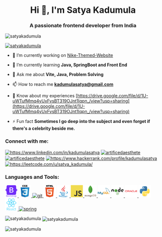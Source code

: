 <h1 align="center">Hi 👋, I'm Satya Kadumula</h1>
<h3 align="center">A passionate frontend developer from India</h3>

<p align="left"> <img src="https://komarev.com/ghpvc/?username=satyakadumula&label=Profile%20views&color=0e75b6&style=flat" alt="satyakadumula" /> </p>

<p align="left"> <a href="https://github.com/ryo-ma/github-profile-trophy"><img src="https://github-profile-trophy.vercel.app/?username=satyakadumula" alt="satyakadumula" /></a> </p>

- 🔭 I’m currently working on [Nike-Themed-Website](https://satyakadumula.github.io/Nike-Themed-Website/)

- 🌱 I’m currently learning **Java, SpringBoot and Front End**

- 💬 Ask me about **Vite, Java, Problem Solving**

- 📫 How to reach me **kadumulasatya@gmail.com**

- 📄 Know about my experiences [https://drive.google.com/file/d/1U-uWTufMmq4yUxFvsBT319OJnt1Iqpn_/view?usp=sharing](https://drive.google.com/file/d/1U-uWTufMmq4yUxFvsBT319OJnt1Iqpn_/view?usp=sharing)

- ⚡ Fun fact **Sometimes I go deep into the subject and even forget if there's a celebrity beside me.**

<h3 align="left">Connect with me:</h3>
<p align="left">
<a href="https://linkedin.com/in/https://www.linkedin.com/in/kadumulasatya" target="blank"><img align="center" src="https://raw.githubusercontent.com/rahuldkjain/github-profile-readme-generator/master/src/images/icons/Social/linked-in-alt.svg" alt="https://www.linkedin.com/in/kadumulasatya" height="30" width="40" /></a>
<a href="https://instagram.com/artificedaesthete" target="blank"><img align="center" src="https://raw.githubusercontent.com/rahuldkjain/github-profile-readme-generator/master/src/images/icons/Social/instagram.svg" alt="artificedaesthete" height="30" width="40" /></a>
<a href="https://www.youtube.com/c/artificedaesthete" target="blank"><img align="center" src="https://raw.githubusercontent.com/rahuldkjain/github-profile-readme-generator/master/src/images/icons/Social/youtube.svg" alt="artificedaesthete" height="30" width="40" /></a>
<a href="https://www.hackerrank.com/https://www.hackerrank.com/profile/kadumulasatya" target="blank"><img align="center" src="https://raw.githubusercontent.com/rahuldkjain/github-profile-readme-generator/master/src/images/icons/Social/hackerrank.svg" alt="https://www.hackerrank.com/profile/kadumulasatya" height="30" width="40" /></a>
<a href="https://www.leetcode.com/https://leetcode.com/u/satya_kadumula/" target="blank"><img align="center" src="https://raw.githubusercontent.com/rahuldkjain/github-profile-readme-generator/master/src/images/icons/Social/leet-code.svg" alt="https://leetcode.com/u/satya_kadumula/" height="30" width="40" /></a>
</p>

<h3 align="left">Languages and Tools:</h3>
<p align="left"> <a href="https://getbootstrap.com" target="_blank" rel="noreferrer"> <img src="https://raw.githubusercontent.com/devicons/devicon/master/icons/bootstrap/bootstrap-plain-wordmark.svg" alt="bootstrap" width="40" height="40"/> </a> <a href="https://www.w3schools.com/css/" target="_blank" rel="noreferrer"> <img src="https://raw.githubusercontent.com/devicons/devicon/master/icons/css3/css3-original-wordmark.svg" alt="css3" width="40" height="40"/> </a> <a href="https://git-scm.com/" target="_blank" rel="noreferrer"> <img src="https://www.vectorlogo.zone/logos/git-scm/git-scm-icon.svg" alt="git" width="40" height="40"/> </a> <a href="https://www.w3.org/html/" target="_blank" rel="noreferrer"> <img src="https://raw.githubusercontent.com/devicons/devicon/master/icons/html5/html5-original-wordmark.svg" alt="html5" width="40" height="40"/> </a> <a href="https://www.java.com" target="_blank" rel="noreferrer"> <img src="https://raw.githubusercontent.com/devicons/devicon/master/icons/java/java-original.svg" alt="java" width="40" height="40"/> </a> <a href="https://developer.mozilla.org/en-US/docs/Web/JavaScript" target="_blank" rel="noreferrer"> <img src="https://raw.githubusercontent.com/devicons/devicon/master/icons/javascript/javascript-original.svg" alt="javascript" width="40" height="40"/> </a> <a href="https://www.mongodb.com/" target="_blank" rel="noreferrer"> <img src="https://raw.githubusercontent.com/devicons/devicon/master/icons/mongodb/mongodb-original-wordmark.svg" alt="mongodb" width="40" height="40"/> </a> <a href="https://www.mysql.com/" target="_blank" rel="noreferrer"> <img src="https://raw.githubusercontent.com/devicons/devicon/master/icons/mysql/mysql-original-wordmark.svg" alt="mysql" width="40" height="40"/> </a> <a href="https://nodejs.org" target="_blank" rel="noreferrer"> <img src="https://raw.githubusercontent.com/devicons/devicon/master/icons/nodejs/nodejs-original-wordmark.svg" alt="nodejs" width="40" height="40"/> </a> <a href="https://www.oracle.com/" target="_blank" rel="noreferrer"> <img src="https://raw.githubusercontent.com/devicons/devicon/master/icons/oracle/oracle-original.svg" alt="oracle" width="40" height="40"/> </a> <a href="https://www.python.org" target="_blank" rel="noreferrer"> <img src="https://raw.githubusercontent.com/devicons/devicon/master/icons/python/python-original.svg" alt="python" width="40" height="40"/> </a> <a href="https://reactjs.org/" target="_blank" rel="noreferrer"> <img src="https://raw.githubusercontent.com/devicons/devicon/master/icons/react/react-original-wordmark.svg" alt="react" width="40" height="40"/> </a> <a href="https://spring.io/" target="_blank" rel="noreferrer"> <img src="https://www.vectorlogo.zone/logos/springio/springio-icon.svg" alt="spring" width="40" height="40"/> </a> </p>

<p><img align="left" src="https://github-readme-stats.vercel.app/api/top-langs?username=satyakadumula&show_icons=true&locale=en&layout=compact" alt="satyakadumula" /></p>

<p>&nbsp;<img align="center" src="https://github-readme-stats.vercel.app/api?username=satyakadumula&show_icons=true&locale=en" alt="satyakadumula" /></p>

<p><img align="center" src="https://github-readme-streak-stats.herokuapp.com/?user=satyakadumula&" alt="satyakadumula" /></p>
